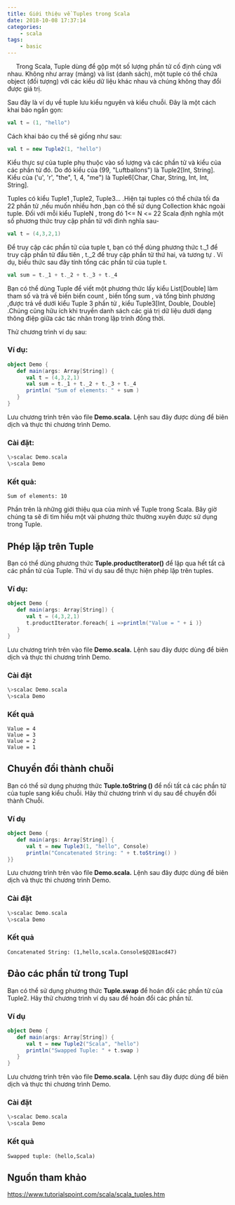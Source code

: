 ```yaml
---
title: Giới thiệu về Tuples trong Scala
date: 2018-10-08 17:37:14
categories: 
    - scala
tags: 
    - basic
---
```


&nbsp;&nbsp;&nbsp;&nbsp; Trong Scala, Tuple dùng để gộp một số lượng phần tử cố định cùng với nhau. Không như array (mảng) và list (danh sách), một tuple có thể chứa object (đối tượng) với các kiểu dữ liệu khác nhau và chúng không thay đổi được giá trị.

Sau đây là ví dụ về tuple lưu kiểu nguyên và kiểu chuỗi. Đây là một cách khai báo ngắn gọn:

```scala
val t = (1, "hello")
```

Cách khai báo cụ thể sẽ giống như sau:
```scala
val t = new Tuple2(1, "hello")
```

Kiểu thực sự của tuple phụ thuộc vào số lượng và các phần tử và kiểu của các phần tử đó.
Do đó kiểu của (99, "Luftballons") là Tuple2[Int, String]. Kiểu của ('u', 'r', "the", 1, 4, "me") là Tuple6[Char, Char, String, Int, Int, String]. 

Tuples có kiểu Tuple1 ,Tuple2, Tuple3... .Hiện tại tuples có thể chứa tối đa 22 phần tử ,nếu muốn nhiều hơn ,bạn có thể sử dụng Collection khác ngoài tuple. Đối với mỗi kiểu TupleN , trong đó 1<= N <= 22 Scala định nghĩa một số phương thức truy cập phần tử với đinh nghĩa sau-

```scala
val t = (4,3,2,1)
```

Để truy cập các phần tử của tuple t, bạn có thể dùng phương thức t._1 để truy cập phần tử đầu tiên , t._2 để truy cập phần tử thứ hai, và tương tự . Ví dụ, biểu thức sau đây tính tổng các phần tử của tuple t.

```scala
val sum = t._1 + t._2 + t._3 + t._4
```

Bạn có thể dùng Tuple để viết một phương thức lấy kiểu List[Double] làm tham số và trả về biến biến count , biến tổng sum , và tổng bình phương ,được trả về dưới kiểu Tuple 3 phần tử , kiểu Tuple3[Int, Double, Double] .Chúng cũng hữu ích khi truyền danh sách các giá trị dữ liệu dưới dạng thông điệp giữa các tác nhân trong lập trình đồng thời.

Thử chương trình ví dụ sau:

### Ví dụ:
```scala
object Demo {
   def main(args: Array[String]) {
      val t = (4,3,2,1)
      val sum = t._1 + t._2 + t._3 + t._4
      println( "Sum of elements: " + sum )
   }
}
```

Lưu chương trình trên vào file __Demo.scala.__ Lệnh sau đây được dùng để biên dịch và thực thi chương trình Demo.

 ### Cài đặt:
```scala
\>scalac Demo.scala
\>scala Demo
```

 ### Kết quả:
```
Sum of elements: 10
```
Phần trên là những giới thiệu qua của mình về Tuple trong Scala. Bây giờ chúng ta sẽ đi tìm hiểu một vài phương thức thường xuyên được sử dụng trong Tuple.
## Phép lặp trên Tuple
Bạn có thể dùng phương thức __Tuple.productIterator()__ để lặp qua hết tất cả các phần tử của Tuple.
Thử ví dụ sau để thực hiện phép lặp trên tuples.
 ### Ví dụ:
```scala
object Demo {
   def main(args: Array[String]) {
      val t = (4,3,2,1)
      t.productIterator.foreach{ i =>println("Value = " + i )}
   }
}
```

Lưu chương trình trên vào file __Demo.scala.__ Lệnh sau đây được dùng để biên dịch và thực thi chương trình Demo.

 ### Cài đặt
```scala
\>scalac Demo.scala
\>scala Demo
```
 ### Kết quả
```
Value = 4
Value = 3
Value = 2
Value = 1
```
## Chuyển đổi thành chuỗi
Bạn có thể sử dụng phương thức __Tuple.toString ()__ để nối tất cả các phần tử của tuple sang kiểu chuỗi. Hãy thử chương trình ví dụ sau để chuyển đổi thành Chuỗi.
### Ví dụ
```scala
object Demo {
   def main(args: Array[String]) {
      val t = new Tuple3(1, "hello", Console)
      println("Concatenated String: " + t.toString() )
}}
```
Lưu chương trình trên vào file __Demo.scala.__ Lệnh sau đây được dùng để biên dịch và thực thi chương trình Demo.
 ### Cài đặt
```scala
\>scalac Demo.scala
\>scala Demo
```
 ### Kết quả
```
Concatenated String: (1,hello,scala.Console$@281acd47)
```
## Đảo các phần tử  trong Tupl
Bạn có thể sử dụng phương thức __Tuple.swap__ để hoán đổi các phần tử của Tuple2. 
Hãy thử chương trình ví dụ sau để hoán đổi các phần tử.
### Ví dụ
```scala
object Demo {
   def main(args: Array[String]) {
      val t = new Tuple2("Scala", "hello")
      println("Swapped Tuple: " + t.swap )
   }
}
```
Lưu chương trình trên vào file __Demo.scala.__ Lệnh sau đây được dùng để biên dịch và thực thi chương trình Demo.
 ### Cài đặt
```scala
\>scalac Demo.scala
\>scala Demo
```
 ### Kết quả
```
Swapped tuple: (hello,Scala)
```

## Nguồn tham khảo
https://www.tutorialspoint.com/scala/scala_tuples.htm
 


